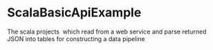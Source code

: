 # ScalaBasicApiExample
The scala projects  which read from a web service and parse returned JSON into tables for constructing a data pipeline
